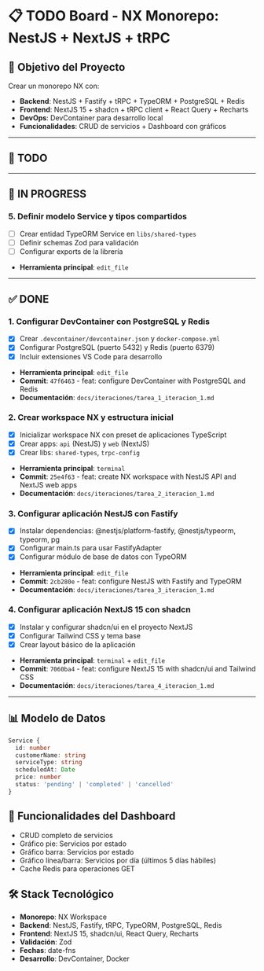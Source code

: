 # 📋 TODO Board - NX Monorepo: NestJS + NextJS + tRPC

## 🎯 Objetivo del Proyecto
Crear un monorepo NX con:
- **Backend**: NestJS + Fastify + tRPC + TypeORM + PostgreSQL + Redis
- **Frontend**: NextJS 15 + shadcn + tRPC client + React Query + Recharts
- **DevOps**: DevContainer para desarrollo local
- **Funcionalidades**: CRUD de servicios + Dashboard con gráficos

---

## 📝 TODO

---

## 🔄 IN PROGRESS

### 5. Definir modelo Service y tipos compartidos
- [ ] Crear entidad TypeORM Service en `libs/shared-types`
- [ ] Definir schemas Zod para validación
- [ ] Configurar exports de la librería
- **Herramienta principal**: `edit_file`

---

## ✅ DONE

### 1. Configurar DevContainer con PostgreSQL y Redis
- [x] Crear `.devcontainer/devcontainer.json` y `docker-compose.yml`
- [x] Configurar PostgreSQL (puerto 5432) y Redis (puerto 6379)
- [x] Incluir extensiones VS Code para desarrollo
- **Herramienta principal**: `edit_file`
- **Commit**: `47f6463` - feat: configure DevContainer with PostgreSQL and Redis
- **Documentación**: `docs/iteraciones/tarea_1_iteracion_1.md`

### 2. Crear workspace NX y estructura inicial
- [x] Inicializar workspace NX con preset de aplicaciones TypeScript
- [x] Crear apps: `api` (NestJS) y `web` (NextJS)
- [x] Crear libs: `shared-types`, `trpc-config`
- **Herramienta principal**: `terminal`
- **Commit**: `25e4f63` - feat: create NX workspace with NestJS API and NextJS web apps
- **Documentación**: `docs/iteraciones/tarea_2_iteracion_1.md`

### 3. Configurar aplicación NestJS con Fastify
- [x] Instalar dependencias: @nestjs/platform-fastify, @nestjs/typeorm, typeorm, pg
- [x] Configurar main.ts para usar FastifyAdapter
- [x] Configurar módulo de base de datos con TypeORM
- **Herramienta principal**: `edit_file`
- **Commit**: `2cb280e` - feat: configure NestJS with Fastify and TypeORM
- **Documentación**: `docs/iteraciones/tarea_3_iteracion_1.md`

### 4. Configurar aplicación NextJS 15 con shadcn
- [x] Instalar y configurar shadcn/ui en el proyecto NextJS
- [x] Configurar Tailwind CSS y tema base
- [x] Crear layout básico de la aplicación
- **Herramienta principal**: `terminal` + `edit_file`
- **Commit**: `7060ba4` - feat: configure NextJS 15 with shadcn/ui and Tailwind CSS
- **Documentación**: `docs/iteraciones/tarea_4_iteracion_1.md`

---

## 📊 Modelo de Datos

```typescript
Service {
  id: number
  customerName: string
  serviceType: string
  scheduledAt: Date
  price: number
  status: 'pending' | 'completed' | 'cancelled'
}
```

## 🎨 Funcionalidades del Dashboard
- CRUD completo de servicios
- Gráfico pie: Servicios por estado
- Gráfico barra: Servicios por estado  
- Gráfico línea/barra: Servicios por día (últimos 5 días hábiles)
- Cache Redis para operaciones GET

## 🛠️ Stack Tecnológico
- **Monorepo**: NX Workspace
- **Backend**: NestJS, Fastify, tRPC, TypeORM, PostgreSQL, Redis
- **Frontend**: NextJS 15, shadcn/ui, React Query, Recharts
- **Validación**: Zod
- **Fechas**: date-fns
- **Desarrollo**: DevContainer, Docker